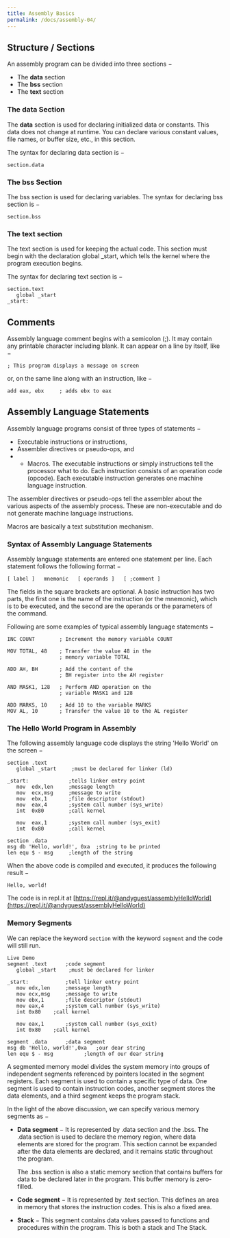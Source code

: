 ```yaml
---
title: Assembly Basics
permalink: /docs/assembly-04/
---
```



## Structure / Sections

An assembly program can be divided into three sections −

* The **data** section
* The **bss** section
* The **text** section

### The data Section
The **data** section is used for declaring initialized data or constants. This data does not change at runtime. You can declare various constant values, file names, or buffer size, etc., in this section.

The syntax for declaring data section is −

```assembly
section.data
```

### The bss Section
The bss section is used for declaring variables. The syntax for declaring bss section is −

```assembly
section.bss
```

### The text section
The text section is used for keeping the actual code. This section must begin with the declaration global _start, which tells the kernel where the program execution begins.  

The syntax for declaring text section is −  

```assembly
section.text
   global _start
_start:
```

## Comments
Assembly language comment begins with a semicolon (;). It may contain any printable character including blank. It can appear on a line by itself, like −  
```assembly
; This program displays a message on screen
```
or, on the same line along with an instruction, like −

```assembly
add eax, ebx     ; adds ebx to eax
```

## Assembly Language Statements
Assembly language programs consist of three types of statements −
* Executable instructions or instructions,
* Assembler directives or pseudo-ops, and
* * Macros.
The executable instructions or simply instructions tell the processor what to do. Each instruction consists of an operation code (opcode). Each executable instruction generates one machine language instruction.  

The assembler directives or pseudo-ops tell the assembler about the various aspects of the assembly process. These are non-executable and do not generate machine language instructions.  

Macros are basically a text substitution mechanism.  

### Syntax of Assembly Language Statements
Assembly language statements are entered one statement per line. Each statement follows the following format −  

```
[ label ]   mnemonic   [ operands ]   [ ;comment ]
```

The fields in the square brackets are optional. A basic instruction has two parts, the first one is the name of the instruction (or the mnemonic), which is to be executed, and the second are the operands or the parameters of the command.  

Following are some examples of typical assembly language statements −  

```assembly
INC COUNT        ; Increment the memory variable COUNT

MOV TOTAL, 48    ; Transfer the value 48 in the 
                 ; memory variable TOTAL
					  
ADD AH, BH       ; Add the content of the 
                 ; BH register into the AH register
					  
AND MASK1, 128   ; Perform AND operation on the 
                 ; variable MASK1 and 128
					  
ADD MARKS, 10    ; Add 10 to the variable MARKS
MOV AL, 10       ; Transfer the value 10 to the AL register
```

### The Hello World Program in Assembly
The following assembly language code displays the string 'Hello World' on the screen −

```assembly
section	.text
   global _start     ;must be declared for linker (ld)
	
_start:	            ;tells linker entry point
   mov	edx,len     ;message length
   mov	ecx,msg     ;message to write
   mov	ebx,1       ;file descriptor (stdout)
   mov	eax,4       ;system call number (sys_write)
   int	0x80        ;call kernel
	
   mov	eax,1       ;system call number (sys_exit)
   int	0x80        ;call kernel

section	.data
msg db 'Hello, world!', 0xa  ;string to be printed
len equ $ - msg     ;length of the string
```

When the above code is compiled and executed, it produces the following result −

```console
Hello, world!
```

The code is in repl.it at [https://repl.it/@andyguest/assemblyHelloWorld](https://repl.it/@andyguest/assemblyHelloWorld)

### Memory Segments

We can replace the keyword `section` with the keyword `segment` and the code will still run.  

```assembly
Live Demo
segment .text	   ;code segment
   global _start    ;must be declared for linker 
	
_start:	           ;tell linker entry point
   mov edx,len	   ;message length
   mov ecx,msg     ;message to write
   mov ebx,1	   ;file descriptor (stdout)
   mov eax,4	   ;system call number (sys_write)
   int 0x80	   ;call kernel

   mov eax,1       ;system call number (sys_exit)
   int 0x80	   ;call kernel

segment .data      ;data segment
msg	db 'Hello, world!',0xa   ;our dear string
len	equ	$ - msg          ;length of our dear string
```

A segmented memory model divides the system memory into groups of independent segments referenced by pointers located in the segment registers. Each segment is used to contain a specific type of data. One segment is used to contain instruction codes, another segment stores the data elements, and a third segment keeps the program stack.  

In the light of the above discussion, we can specify various memory segments as −  

* **Data segment** − It is represented by .data section and the .bss. The .data section is used to declare the memory region, where data elements are stored for the program. This section cannot be expanded after the data elements are declared, and it remains static throughout the program.

  The .bss section is also a static memory section that contains buffers for data to be declared later in the program. This buffer memory is zero-filled.

* **Code segment** − It is represented by .text section. This defines an area in memory that stores the instruction codes. This is also a fixed area.

* **Stack** − This segment contains data values passed to functions and procedures within the program. This is both a stack and The Stack.  
